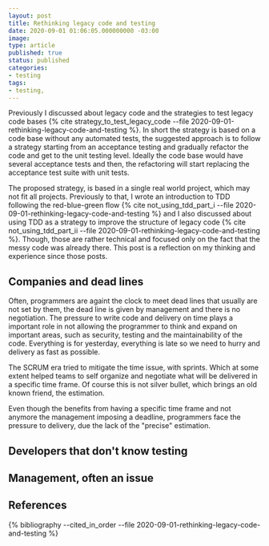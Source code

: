 ```yaml
---
layout: post
title: Rethinking legacy code and testing
date: 2020-09-01 01:06:05.000000000 -03:00
image: 
type: article
published: true
status: published
categories:
- testing
tags:
- testing,
---
```


Previously I discussed about legacy code and the strategies to test legacy
code bases {% cite strategy_to_test_legacy_code --file 2020-09-01-rethinking-legacy-code-and-testing %}.
In short the strategy is based
on a code base without any automated tests, the suggested approach is to follow
a strategy starting from an acceptance testing and gradually refactor the code
and get to the unit testing level. Ideally the code base would have several
acceptance tests and then, the refactoring will start replacing the acceptance
test suite with unit tests.

The proposed strategy, is based in a single real world project, which
may not fit all projects. Previously to that, I wrote an introduction to
TDD following the red-blue-green flow {% cite not_using_tdd_part_i --file 2020-09-01-rethinking-legacy-code-and-testing %}
and I also discussed about using TDD as a strategy to improve
the structure of legacy code {% cite not_using_tdd_part_ii --file 2020-09-01-rethinking-legacy-code-and-testing %}.
Though, those are rather technical and focused only on the fact that
the messy code was already there. This post is a reflection on my thinking
and experience since those posts.

## Companies and dead lines

Often, programmers are againt the clock to meet dead lines that usually
are not set by them, the dead line is given by management and there is no
negotiation. The pressure to write code and delivery on time
plays a important role in not allowing the programmer to think and expand
on important areas, such as security, testing and the maintainability of the
code. Everything is for yesterday, everything is late so we need to hurry
and delivery as fast as possible.

The SCRUM era tried to mitigate the time issue, with sprints. Which at some
extent helped teams to self organize and negotiate what will be delivered
in a specific time frame. Of course this is not silver bullet, which 
brings an old known friend, the estimation.

Even though the benefits from having a specific time frame and not anymore
the management imposing a deadline, programmers face the pressure to delivery,
due the lack of the "precise" estimation.

## Developers that don't know testing

<!-- often developers starting their careers are not awere of testing -->

## Management, often an issue

<!-- Even though management knows the down sides of legacy code, the more important
thing is to have something "done" -->

## References

{% bibliography --cited_in_order --file 2020-09-01-rethinking-legacy-code-and-testing %}
